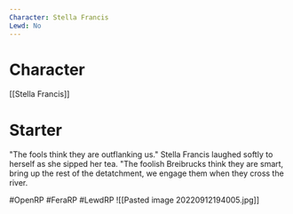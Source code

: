 ```yaml
---
Character: Stella Francis
Lewd: No
---
```

# Character
[[Stella Francis]]


# Starter
"The fools think they are outflanking us."  Stella Francis laughed softly to herself as she sipped her tea. "The foolish Breibrucks think they are smart, bring up the rest of the detatchment, we engage them when they cross the river.

#OpenRP #FeraRP #LewdRP 
![[Pasted image 20220912194005.jpg]]
